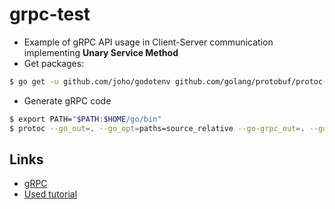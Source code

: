 # grpc-test

- Example of gRPC API usage in Client-Server communication implementing **Unary Service Method**
- Get packages:

```bash
$ go get -u github.com/joho/godotenv github.com/golang/protobuf/protoc-gen-go google.golang.org/grpc
```

- Generate gRPC code

```bash
$ export PATH="$PATH:$HOME/go/bin"
$ protoc --go_out=. --go_opt=paths=source_relative --go-grpc_out=. --go-grpc_opt=paths=source_relative proto/userManagement.proto
```

## Links

- [gRPC](https://grpc.io/)
- [Used tutorial](https://youtube.com/playlist?list=PLrSqqHFS8XPYu-elDr1rjbfk0LMZkAA4X)
